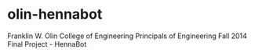 olin-hennabot
=============

Franklin W. Olin College of Engineering Principals of Engineering Fall 2014 Final Project - HennaBot
